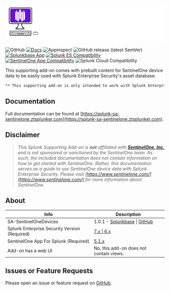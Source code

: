 [![SA-SentinelOneDevices](./docs/assets/sa-sentinelone-logo-dark.svg)](https://splunk-sa-sentinelone.ztsplunker.com)

![GitHub](https://img.shields.io/github/license/zachchristensen28/SA-SentinelOneDevices)
[![Docs](https://github.com/ZachChristensen28/SA-SentinelOneDevices/actions/workflows/docs.yml/badge.svg)](https://splunk-sa-sentinelone.ztsplunker.com)
![Appinspect](https://github.com/ZachChristensen28/SA-SentinelOneDevices/actions/workflows/appinspect.yml/badge.svg)
![GitHub release (latest SemVer)](https://img.shields.io/github/v/release/ZachChristensen28/SA-SentinelOneDevices)
[![Splunkbase App](https://img.shields.io/badge/Splunkbase-SA--SentinelOneDevices-blue)](https://splunkbase.splunk.com/app/6612)
[![Splunk ES Compatibility](https://img.shields.io/badge/Splunk%20ES%20Compatibility-7.x%20|%206.x-success)](https://splunkbase.splunk.com/app/263)
[![SentinelOne App Compatibility](https://img.shields.io/badge/SentinelOne%20App%20Compatibility-5.1.x-blueviolet)](https://splunkbase.splunk.com/app/5433)
![Splunk Cloud Compatibility](https://img.shields.io/badge/Splunk%20Cloud%20Ready-Victoria%20|%20Classic-informational?logo=splunk)

This supporting add-on comes with prebuilt content for SentinelOne device data to be easily used with Splunk Enterprise Security's asset database.

```markdown
** This supporting add-on is only intended to work with Splunk Enterprise Security deployments **
```

## Documentation

Full documentation can be found at [https://splunk-sa-sentinelone.ztsplunker.com](https://splunk-sa-sentinelone.ztsplunker.com).

## Disclaimer

> *This Splunk Supporting Add-on is __not__ affiliated with [__SentinelOne, Inc.__](https://www.sentinelone.com/) and is not sponsored or sanctioned by the SentinelOne team. As such, the included documentation does not contain information on how to get started with SentinelOne. Rather, this documentation serves as a guide to use SentinelOne device data with Splunk Enterprise Security. Please visit [https://www.sentinelone.com/](https://www.sentinelone.com/) for more information about SentinelOne.*

## About

Info | Description
------|----------
SA-SentinelOneDevices | 1.0.1 - [Splunkbase](https://splunkbase.splunk.com/app/6612) \| [GitHub](https://github.com/ZachChristensen28/SA-SentinelOneDevices)
Splunk Enterprise Security Version (Required) | [7.x \| 6.x](https://splunkbase.splunk.com/app/263)
SentinelOne App For Splunk (Required) | [5.1.x](https://splunkbase.splunk.com/app/5433)
Add-on has a web UI | No, this add-on does not contain views.

## Issues or Feature Requests

Please open an issue or feature request on [GitHub](https://github.com/ZachChristensen28/SA-SentinelOneDevices/issues).
